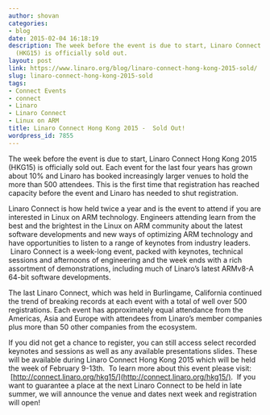```yaml
---
author: shovan
categories:
- blog
date: 2015-02-04 16:18:19
description: The week before the event is due to start, Linaro Connect Hong Kong 2015
  (HKG15) is officially sold out.
layout: post
link: https://www.linaro.org/blog/linaro-connect-hong-kong-2015-sold/
slug: linaro-connect-hong-kong-2015-sold
tags:
- Connect Events
- connect
- Linaro
- Linaro Connect
- Linux on ARM
title: Linaro Connect Hong Kong 2015 -  Sold Out!
wordpress_id: 7855
---
```


The week before the event is due to start, Linaro Connect Hong Kong 2015 (HKG15) is officially sold out. Each event for the last four years has grown about 10% and Linaro has booked increasingly larger venues to hold the more than 500 attendees. This is the first time that registration has reached capacity before the event and Linaro has needed to shut registration.

Linaro Connect is how held twice a year and is the event to attend if you are interested in Linux on ARM technology. Engineers attending learn from the best and the brightest in the Linux on ARM community about the latest software developments and new ways of optimizing ARM technology and have opportunities to listen to a range of keynotes from industry leaders.  Linaro Connect is a week-long event, packed with keynotes, technical sessions and afternoons of engineering and the week ends with a rich assortment of demonstrations, including much of Linaro’s latest ARMv8-A 64-bit software developments.

The last Linaro Connect, which was held in Burlingame, California continued the trend of breaking records at each event with a total of well over 500 registrations. Each event has approximately equal attendance from the Americas, Asia and Europe with attendees from Linaro’s member companies plus more than 50 other companies from the ecosystem.

If you did not get a chance to register, you can still access select recorded keynotes and sessions as well as any available presentations slides. These will be available during Linaro Connect Hong Kong 2015 which will be held the week of February 9-13th.  To learn more about this event please visit:  [http://connect.linaro.org/hkg15/](http://connect.linaro.org/hkg15/).  If you want to guarantee a place at the next Linaro Connect to be held in late summer, we will announce the venue and dates next week and registration will open!